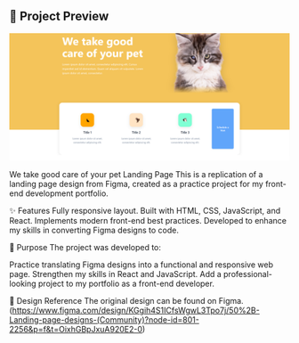 ## 📸 Project Preview
![Landing Page Preview](./src/assets/Care.png)

We take good care of your pet Landing Page This is a replication of a landing page design from Figma, created as a practice project for my front-end development portfolio.

✨ Features Fully responsive layout. Built with HTML, CSS, JavaScript, and React. Implements modern front-end best practices. Developed to enhance my skills in converting Figma designs to code.

🎯 Purpose The project was developed to:

Practice translating Figma designs into a functional and responsive web page. Strengthen my skills in React and JavaScript. Add a professional-looking project to my portfolio as a front-end developer.

📌 Design Reference The original design can be found on Figma. (https://www.figma.com/design/KGgih4S1ICfsWgwL3Tpo7j/50%2B-Landing-page-designs-(Community)?node-id=801-2256&p=f&t=OixhGBpJxuA920E2-0) 
